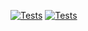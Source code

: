 [![Tests](https://github.com/darius98/tema/actions/workflows/tests.yml/badge.svg?branch=master)](https://github.com/darius98/tema/actions/workflows/tests.yml)
[![Tests](https://github.com/darius98/tema/actions/workflows/static_analysis.yml/badge.svg?branch=master)](https://github.com/darius98/tema/actions/workflows/static_analysis.yml)
